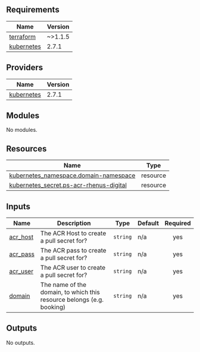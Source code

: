<!-- BEGIN_TF_DOCS -->

## Requirements

| Name | Version |
|------|---------|
| <a name="requirement_terraform"></a> [terraform](#requirement\_terraform) | ~>1.1.5 |
| <a name="requirement_kubernetes"></a> [kubernetes](#requirement\_kubernetes) | 2.7.1 |

## Providers

| Name | Version |
|------|---------|
| <a name="provider_kubernetes"></a> [kubernetes](#provider\_kubernetes) | 2.7.1 |

## Modules

No modules.

## Resources

| Name | Type |
|------|------|
| [kubernetes_namespace.domain-namespace](https://registry.terraform.io/providers/hashicorp/kubernetes/2.7.1/docs/resources/namespace) | resource |
| [kubernetes_secret.ps-acr-rhenus-digital](https://registry.terraform.io/providers/hashicorp/kubernetes/2.7.1/docs/resources/secret) | resource |

## Inputs

| Name | Description | Type | Default | Required |
|------|-------------|------|---------|:--------:|
| <a name="input_acr_host"></a> [acr\_host](#input\_acr\_host) | The ACR Host to create a pull secret for? | `string` | n/a | yes |
| <a name="input_acr_pass"></a> [acr\_pass](#input\_acr\_pass) | The ACR pass to create a pull secret for? | `string` | n/a | yes |
| <a name="input_acr_user"></a> [acr\_user](#input\_acr\_user) | The ACR user to create a pull secret for? | `string` | n/a | yes |
| <a name="input_domain"></a> [domain](#input\_domain) | The name of the domain, to which this resource belongs (e.g. booking) | `string` | n/a | yes |

## Outputs

No outputs.
<!-- END_TF_DOCS -->